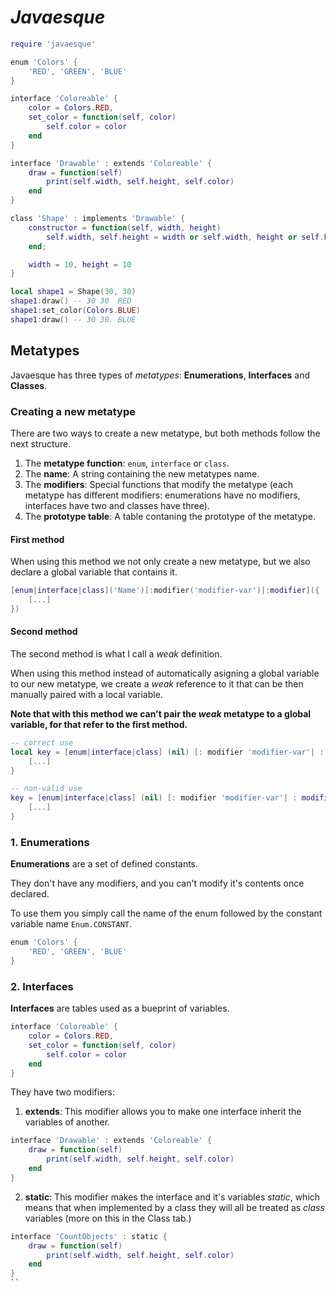 # _Javaesque_

``` lua
require 'javaesque'

enum 'Colors' {
	'RED', 'GREEN', 'BLUE'
}

interface 'Coloreable' {
	color = Colors.RED,
	set_color = function(self, color)
		self.color = color
	end
}

interface 'Drawable' : extends 'Coloreable' {
	draw = function(self)
		print(self.width, self.height, self.color)
	end
}

class 'Shape' : implements 'Drawable' {
	constructor = function(self, width, height)
		self.width, self.height = width or self.width, height or self.height
	end;

	width = 10, height = 10
}

local shape1 = Shape(30, 30)
shape1:draw() -- 30	30	RED
shape1:set_color(Colors.BLUE)
shape1:draw() -- 30 30. BLUE
```

## Metatypes
Javaesque has three types of *metatypes*: __Enumerations__, __Interfaces__ and __Classes__.

### Creating a new metatype
There are two ways to create a new metatype, but both methods follow the next structure.

1. The __metatype function__: `enum`, `interface` or `class`.
2. The __name__: A string containing the new metatypes name.
3. The __modifiers__: Special functions that modify the metatype (each metatype has different modifiers: enumerations have no modifiers, interfaces have two and classes have three).
4. The __prototype table__: A table contaning the prototype of the metatype.

#### First method
When using this method we not only create a new metatype, but we also declare a global variable that contains it. 

``` lua
[enum|interface|class]('Name')[:modifier('modifier-var')|:modifier]({
	[...]
})
```

#### Second method
The second method is what I call a _weak_ definition. 

When using this method instead of automatically asigning a global variable to our new metatype, we create a _weak_ reference to it that can be then manually paired with a local variable. 

__Note that with this method we can't pair the _weak_ metatype to a global variable, for that refer to the first method.__

``` lua
-- correct use
local key = [enum|interface|class] (nil) [: modifier 'modifier-var'| : modifier] {
	[...]
}

-- non-valid use
key = [enum|interface|class] (nil) [: modifier 'modifier-var'| : modifier] {
	[...]
}
```

### 1. Enumerations
__Enumerations__ are a set of defined constants. 

They don't have any modifiers, and you can't modify it's contents once declared.

To use them you simply call the name of the enum followed by the constant variable name `Enum.CONSTANT`.


``` lua
enum 'Colors' {
	'RED', 'GREEN', 'BLUE'
}
```

### 2. Interfaces
__Interfaces__ are tables used as a bueprint of variables.

``` lua
interface 'Coloreable' {
	color = Colors.RED,
	set_color = function(self, color)
		self.color = color
	end
}
```
They have two modifiers: 

1. __extends__: This modifier allows you to make one interface inherit the variables of another.
```lua
interface 'Drawable' : extends 'Coloreable' {
	draw = function(self)
		print(self.width, self.height, self.color)
	end
}
```
2. __static__: This modifier makes the interface and it's variables _static_, which means that when implemented by a class they will all be treated as _class_ variables (more on this in the Class tab.)
```lua
interface 'CountObjects' : static {
	draw = function(self)
		print(self.width, self.height, self.color)
	end
}
``


